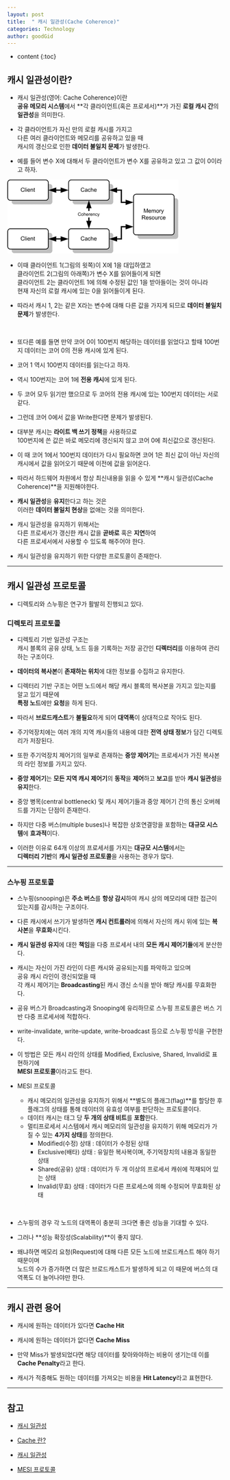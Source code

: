 ```yaml
---
layout: post
title:  " 캐시 일관성(Cache Coherence)"
categories: Technology
author: goodGid
---
```

* content
{:toc}

## 캐시 일관성이란?

* 캐시 일관성(영어: Cache Coherence)이란 <br> **공유 메모리 시스템**에서 **각 클라이언트(혹은 프로세서)**가 가진 **로컬 캐시 간**의 **일관성**을 의미한다.

* 각 클라이언트가 자신 만의 로컬 캐시를 가지고 <br>다른 여러 클라이언트와 메모리를 공유하고 있을 때 <br> 캐시의 갱신으로 인한 **데이터 불일치 문제**가 발생한다. 











* 예를 들어 변수 X에 대해서 두 클라이언트가 변수 X를 공유하고 있고 그 값이 0이라고 하자. 

![](/assets/img/os/cache_coherence_1.png)

* 이때 클라이언트 1(그림의 윗쪽)이 X에 1을 대입하였고 <br> 클라이언트 2(그림의 아래쪽)가 변수 X를 읽어들이게 되면 <br> 클라이언트 2는 클라이언트 1에 의해 수정된 값인 1을 받아들이는 것이 아니라 <br> 현재 자신의 로컬 캐시에 있는 0을 읽어들이게 된다. 

* 따라서 캐시 1, 2는 같은 X라는 변수에 대해 다른 값을 가지게 되므로 **데이터 불일치 문제**가 발생한다. 

<br>

* 또다른 예를 들면 만약 코어 0이 100번지 해당하는 데이터를 읽었다고 할때 100번지 데이터는 코어 0의 전용 캐시에 있게 된다. 

* 코어 1 역시 100번지 데이터를 읽는다고 하자. 

* 역시 100번지는 코어 1에 **전용 캐시**에 있게 된다.

* 두 코어 모두 읽기만 했으므로 두 코어의 전용 캐시에 있는 100번지 데이터는 서로 같다. 

* 그런데 코어 0에서 값을 Write한다면 문제가 발생된다. 

* 대부분 캐시는 **라이트 백 쓰기 정책**을 사용하므로 <br> 100번지에 쓴 값은 바로 메모리에 갱신되지 않고 코어 0에 최신값으로 갱신된다.

* 이 때 코어 1에서 100번지 데이터가 다시 필요하면 코어 1은 최신 값이 아닌 자신의 캐시에서 값을 읽어오기 때문에 이전에 값을 읽어온다. 

* 따라서 하드웨어 차원에서 항상 최신내용을 읽을 수 있게 **캐시 일관성(Cache Coherence)**을 지원해야한다.

* **캐시 일관성**을 **유지**한다고 하는 것은 <br> 이러한 **데이터 불일치 현상**을 없애는 것을 의미한다.

* 캐시 일관성을 유지하기 위해서는 <br> 다른 프로세서가 갱신한 캐시 값을 **곧바로** 혹은 **지연**하여 <br> 다른 프로세서에서 사용할 수 있도록 해주어야 한다. 

* 캐시 일관성을 유지하기 위한 다양한 프로토콜이 존재한다.

---

## 캐시 일관성 프로토콜

* 디렉토리와 스누핑은 연구가 활발히 진행되고 있다.

### 디렉토리 프로토콜

* 디렉토리 기반 일관성 구조는 <br> 캐시 블록의 공유 상태, 노드 등을 기록하는 저장 공간인 **디렉터리**를 이용하여 관리하는 구조이다.

* **데이터의 복사본**이 **존재하는 위치**에 대한 정보를 수집하고 유지한다. 

* 디렉터리 기반 구조는 어떤 노드에서 해당 캐시 블록의 복사본을 가지고 있는지를 알고 있기 때문에 <br> **특정 노드**에만 **요청**을 하게 된다. 

* 따라서 **브로드캐스트**가 **불필요**하게 되어 **대역폭**이 상대적으로 작아도 된다.

* 주기억장치에는 여러 개의 지역 캐시들의 내용에 대한 **전역 상태 정보**가 담긴 디렉토리가 저장된다. 

* 또한 주기억장치 제어기의 일부로 존재하는 **중앙 제어기**는 프로세서가 가진 복사본의 라인 정보를 가지고 있다. 

* **중앙 제어기**는 **모든 지역 캐시 제어기**의 **동작**을 **제어**하고 **보고**를 받아 **캐시 일관성**을 **유지**한다.

* 중앙 병목(central bottleneck) 및 캐시 제어기들과 중앙 제어기 간의 통신 오버헤드를 가지는 단점이 존재한다.

* 하지만 다중 버스(multiple buses)나 복잡한 상호연결망을 포함하는 **대규모 시스템**에 **효과적**이다.

* 이러한 이유로 64개 이상의 프로세서를 가지는 **대규모 시스템**에서는 <br> **디렉터리 기반**의 **캐시 일관성 프로토콜**을 사용하는 경우가 많다.




---


### 스누핑 프로토콜

* 스누핑(snooping)은 **주소 버스**를 **항상 감시**하여 캐시 상의 메모리에 대한 접근이 있는지를 감시하는 구조이다. 

* 다른 캐시에서 쓰기가 발생하면 **캐시 컨트롤러**에 의해서 자신의 캐시 위에 있는 **복사본**을 **무효화**시킨다.

* **캐시 일관성 유지**에 대한 **책임**을 다중 프로세서 내의 **모든 캐시 제어기들**에게 분산한다. 

* 캐시는 자신이 가진 라인이 다른 캐시와 공유되는지를 파악하고 있으며 <br> 공유 캐시 라인이 갱신되었을 때 <br> 각 캐시 제어기는 **Broadcasting**된 캐시 갱신 소식을 받아 해당 캐시를 무효화한다. 

* 공유 버스가 Broadcasting과 Snooping에 유리하므로 스누핑 프로토콜은 버스 기반 다중 프로세서에 적합하다. 

* write-invalidate, write-update, write-broadcast 등으로 스누핑 방식을 구현한다.

* 이 방법은 모든 캐시 라인의 상태를 Modified, Exclusive, Shared, Invalid로 표현하기에 <br> **MESI 프로토콜**이라고도 한다.

* MESI 프로토콜
    - 캐시 메모리의 일관성을 유지하기 위해서 **별도의 플래그(flag)**를 할당한 후 플래그의 상태를 통해 데이터의 유효성 여부를 판단하는 프로토콜이다. 
    - 데이터 캐시는 태그 당 **두 개의 상태 비트**를 **포함**한다.
    - 멀티프로세서 시스템에서 캐시 메모리의 일관성을 유지하기 위해 메모리가 가질 수 있는 **4가지 상태**를 정의한다.
        - Modified(수정) 상태 : 데이터가 수정된 상태
        - Exclusive(배타) 상태 : 유일한 복사복이며, 주기억장치의 내용과 동일한 상태
        - Shared(공유) 상태 : 데이터가 두 개 이상의 프로세서 캐쉬에 적재되어 있는 상태
        - Invalid(무효) 상태 : 데이터가 다른 프로세스에 의해 수정되어 무효화된 상태

<br>

* 스누핑의 경우 각 노드의 대역폭이 충분히 크다면 좋은 성능을 기대할 수 있다. 

* 그러나 **성능 확장성(Scalability)**이 좋지 않다.

* 왜냐하면 메모리 요청(Request)에 대해 다른 모든 노드에 브로드캐스트 해야 하기 때문이며 <br> 노드의 수가 증가하면 더 많은 브로드캐스트가 발생하게 되고 이 때문에 버스의 대역폭도 더 늘어나야만 한다.

---

## 캐시 관련 용어

* 캐시에 원하는 데이터가 있다면 **Cache Hit**

* 캐시에 원하는 데이터가 없다면 **Cache Miss** 

* 만약 Miss가 발생되었다면 해당 데이터를 찾아와야하는 비용이 생기는데 이를 **Cache Penalty**라고 한다. 

* 캐시가 적중해도 원하는 데이터를 가져오는 비용을 **Hit Latency**라고 표현한다.

---

## 참고

* [캐시 일관성](https://www.ibm.com/support/knowledgecenter/ko/ssw_aix_71/com.ibm.aix.performance/cache_coherency.htm)

* [Cache 란?](http://cesl.tistory.com/entry/Cache-%EC%A0%95%EB%A6%AC)

* [캐시 일관성](https://ko.wikipedia.org/wiki/%EC%BA%90%EC%8B%9C_%EC%9D%BC%EA%B4%80%EC%84%B1)

* [MESI 프로토콜](https://ko.wikipedia.org/wiki/MESI_%ED%94%84%EB%A1%9C%ED%86%A0%EC%BD%9C)
